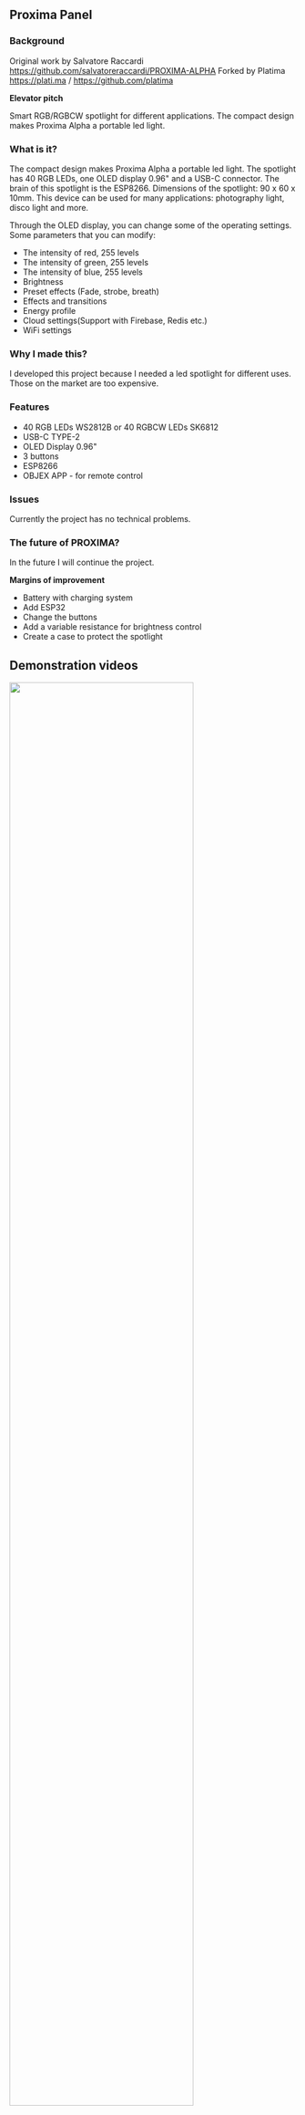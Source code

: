 ## Proxima Panel

### Background
Original work by Salvatore Raccardi https://github.com/salvatoreraccardi/PROXIMA-ALPHA
Forked by Platima https://plati.ma / https://github.com/platima

**Elevator pitch**

Smart RGB/RGBCW spotlight for different applications. The compact design makes Proxima Alpha a portable led light.

### What is it?
The compact design makes Proxima Alpha a portable led light. The spotlight has 40 RGB LEDs, one OLED display 0.96" and a USB-C connector.
The brain of this spotlight is the ESP8266. Dimensions of the spotlight: 90 x 60 x 10mm.
This device can be used for many applications:
photography light, disco light and more.

Through the OLED display, you can change some of the operating settings.
Some parameters that you can modify:
- The intensity of red, 255 levels
- The intensity of green, 255 levels
- The intensity of blue, 255 levels
- Brightness
- Preset effects (Fade, strobe, breath)
- Effects and transitions
- Energy profile
- Cloud settings(Support with Firebase, Redis etc.)
- WiFi settings


### Why I made this?
I developed this project because I needed a led spotlight for different uses. Those on the market are too expensive.

### Features

- 40 RGB LEDs WS2812B or 40 RGBCW LEDs SK6812
- USB-C TYPE-2
- OLED Display 0.96"
- 3 buttons
- ESP8266
- OBJEX APP - for remote control

### Issues
Currently the project has no technical problems.

### The future of PROXIMA?
In the future I will continue the project.

**Margins of improvement**

- Battery with charging system
- Add ESP32
- Change the buttons
- Add a variable resistance for brightness control
- Create a case to protect the spotlight

## Demonstration videos

[<img src="https://img.youtube.com/vi/qUjyKaQ7cE4/maxresdefault.jpg" width="80%">](https://youtu.be/qUjyKaQ7cE4)


